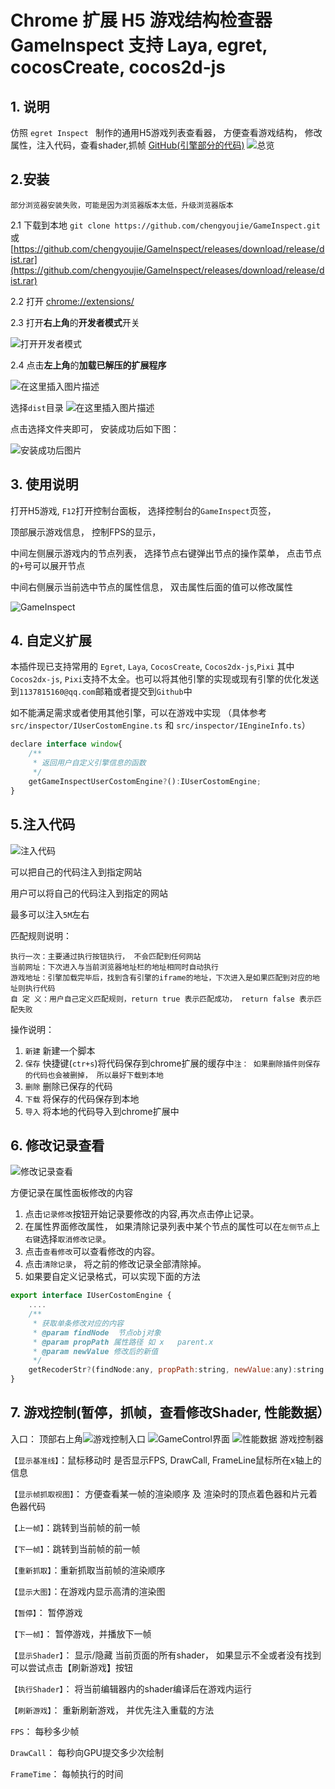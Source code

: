 
# Chrome 扩展   H5 游戏结构检查器  GameInspect  支持 Laya, egret, cocosCreate, cocos2d-js

## 1. 说明

仿照 `egret Inspect ` 制作的通用H5游戏列表查看器， 方便查看游戏结构， 修改属性，注入代码，查看shader,抓帧
[GitHub(引擎部分的代码)](https://github.com/chengyoujie/GameInspect/code)
![总览](https://img-blog.csdnimg.cn/c50ae0b6cb1d427db6eedf1ec3fb2a4c.png)




## 2.安装
`部分浏览器安装失败，可能是因为浏览器版本太低，升级浏览器版本`

2.1 下载到本地 `git clone https://github.com/chengyoujie/GameInspect.git`  或 [https://github.com/chengyoujie/GameInspect/releases/download/release/dist.rar](https://github.com/chengyoujie/GameInspect/releases/download/release/dist.rar)

2.2 打开 [chrome://extensions/](chrome://extensions/) 

2.3 打开**右上角**的**开发者模式**开关

![打开开发者模式](https://img-blog.csdnimg.cn/0ac7b0f0a1fb4b9e89d0ab056fb32234.png)

2.4 点击**左上角**的**加载已解压的扩展程序**

![在这里插入图片描述](https://img-blog.csdnimg.cn/d732650e2c4f4564a4c8cd4138bca198.png)

选择`dist`目录
![在这里插入图片描述](https://img-blog.csdnimg.cn/34129de5d0324bafb1621b05c6b3e5bf.png)


点击选择文件夹即可， 安装成功后如下图：

![安装成功后图片](https://img-blog.csdnimg.cn/3ae372ef2a864f3e8e1bba4b279f7ebc.png)

## 3. 使用说明

打开H5游戏, `F12`打开控制台面板， 选择控制台的`GameInspect`页签， 

顶部展示游戏信息， 控制FPS的显示， 

中间左侧展示游戏内的节点列表， 选择节点右键弹出节点的操作菜单， 点击节点的`+`号可以展开节点

中间右侧展示当前选中节点的属性信息， 双击属性后面的值可以修改属性



![GameInspect](https://img-blog.csdnimg.cn/7079e3d992e146c88e51129f77f5d19d.png)

## 4. 自定义扩展

本插件现已支持常用的 `Egret`, `Laya`, `CocosCreate`, `Cocos2dx-js`,`Pixi`   其中 `Cocos2dx-js`, `Pixi`支持不太全。也可以将其他引擎的实现或现有引擎的优化发送到`1137815160@qq.com`邮箱或者提交到`Github`中

如不能满足需求或者使用其他引擎，可以在游戏中实现 （具体参考 `src/inspector/IUserCostomEngine.ts` 和 `src/inspector/IEngineInfo.ts`）

```javascript
declare interface window{
    /**
     * 返回用户自定义引擎信息的函数
     */
    getGameInspectUserCostomEngine?():IUserCostomEngine;
}
```

## 5.注入代码
![注入代码](https://img-blog.csdnimg.cn/f457438f53fe4739b210061dbb1e20b1.png)



可以把自己的代码注入到指定网站

用户可以将自己的代码注入到指定的网站

最多可以注入`5M`左右

匹配规则说明：
```
执行一次：主要通过执行按钮执行， 不会匹配到任何网站
当前网址：下次进入与当前浏览器地址栏的地址相同时自动执行
游戏地址：引擎加载完毕后，找到含有引擎的iframe的地址，下次进入是如果匹配到对应的地址则执行代码
自 定 义：用户自己定义匹配规则，return true 表示匹配成功， return false 表示匹配失败
```
操作说明：
1. `新建`  新建一个脚本
2. `保存`  快捷键(`ctr+s`)将代码保存到chrome扩展的缓存中`注： 如果删除插件则保存的代码也会被删掉， 所以最好下载到本地`
3. `删除`	删除已保存的代码
4. `下载`	将保存的代码保存到本地
5. `导入`	将本地的代码导入到chrome扩展中


## 6. 修改记录查看
![修改记录查看](https://img-blog.csdnimg.cn/6c1f35d0289c49e2af038d64531e8e2d.png)

方便记录在属性面板修改的内容
1. 点击`记录修改`按钮开始记录要修改的内容,再次点击停止记录。
2. 在属性界面修改属性， 如果清除记录列表中某个节点的属性可以在`左侧节点`上`右键`选择`取消修改记录`。
3. 点击`查看修改`可以查看修改的内容。
4. 点击`清除记录`， 将之前的修改记录全部清除掉。
5. 如果要自定义记录格式，可以实现下面的方法
```javascript
export interface IUserCostomEngine {
	....
	/**
	 * 获取单条修改对应的内容
	 * @param findNode  节点obj对象
	 * @param propPath 属性路径 如 x   parent.x
	 * @param newValue 修改后的新值
	 */
	getRecoderStr?(findNode:any, propPath:string, newValue:any):string
}
```
## 7. 游戏控制(暂停，抓帧，查看修改Shader, 性能数据）
入口： 顶部右上角![游戏控制入口](https://img-blog.csdnimg.cn/becdf5c236db4e9faf4d1607e12e1d0e.png)
![GameControl界面](https://img-blog.csdnimg.cn/16b02554413c4883a4dcc946f391e8e5.png)
![性能数据](https://img-blog.csdnimg.cn/a90f3a8c85344b65aecc7876c532dc92.png)
游戏控制器

`【显示基准线】`：鼠标移动时 是否显示FPS, DrawCall, FrameLine鼠标所在x轴上的信息

`【显示帧抓取视图】`： 方便查看某一帧的渲染顺序 及 渲染时的顶点着色器和片元着色器代码

`【上一帧】`：跳转到当前帧的前一帧

`【下一帧】`：跳转到当前帧的前一帧

`【重新抓取】`：重新抓取当前帧的渲染顺序

`【显示大图】`：在游戏内显示高清的渲染图

`【暂停】`： 暂停游戏

`【下一帧】`： 暂停游戏，并播放下一帧

`【显示Shader】`： 显示/隐藏 当前页面的所有shader， 如果显示不全或者没有找到可以尝试点击【刷新游戏】按钮

`【执行Shader】`： 将当前编辑器内的shader编译后在游戏内运行

`【刷新游戏】`： 重新刷新游戏， 并优先注入重载的方法

`FPS`： 每秒多少帧

`DrawCall`： 每秒向GPU提交多少次绘制

`FrameTime`： 每帧执行的时间